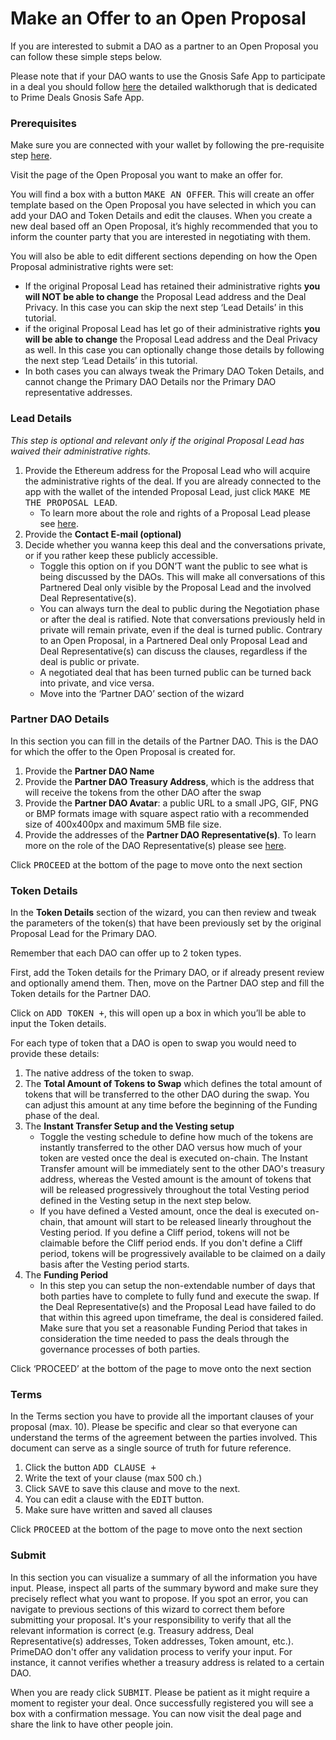 # Make an Offer to an Open Proposal

If you are interested to submit a DAO as a partner to an Open Proposal you can follow these simple steps below.

Please note that if your DAO wants to use the Gnosis Safe App to participate in a deal you should follow <a href="/documentation/UsetheGnosisSafeApp">here</a> the detailed walkthorugh that is dedicated to Prime Deals Gnosis Safe App.

### Prerequisites

Make sure you are connected with your wallet by following the pre-requisite step <a href="/documentation/INITIATEADEAL">here</a>.

Visit the page of the Open Proposal you want to make an offer for.

You will find a box with a button <kbd>MAKE AN OFFER</kbd>.  This will create an offer template based on the Open Proposal you have selected in which you can add your DAO and Token Details and edit the clauses. When you create a new deal based off an Open Proposal, it’s highly recommended that you to inform the counter party that you are interested in negotiating with them.

You will also be able to edit different sections depending on how the Open Proposal administrative rights were set:

- If the original Proposal Lead has retained their administrative rights **you will NOT be able to change** the Proposal Lead address and the Deal Privacy. In this case you can skip the next step ‘Lead Details’ in this tutorial.
- if the original Proposal Lead has let go of their administrative rights **you will be able to change** the Proposal Lead address and the Deal Privacy as well. In this case you can optionally change those details by following the next step ‘Lead Details’ in this tutorial.
- In both cases you can always tweak the Primary DAO Token Details, and cannot change the Primary DAO Details nor the Primary DAO representative addresses.

### Lead Details

*This step is optional and relevant only if the original Proposal Lead has waived their administrative rights.*

1. Provide the Ethereum address for the Proposal Lead who will acquire the administrative rights of the deal. If you are already connected to the app with the wallet of the intended Proposal Lead, just click <kbd>MAKE ME THE PROPOSAL LEAD</kbd>. 
    - To learn more about the role and rights of a Proposal Lead please see <a href="/documentation/TokenSwapFAQ/#what-a-proposal-lead-can-and-cannot-do">here</a>.
2. Provide the **Contact E-mail (optional)**
3. Decide whether you wanna keep this deal and the conversations private, or if you rather keep these publicly accessible.
    - Toggle this option on if you DON’T want the public to see what is being discussed by the DAOs. This will make all conversations of this Partnered Deal only visible by the Proposal Lead and the involved Deal Representative(s).
    - You can always turn the deal to public during the Negotiation phase or after the deal is ratified. Note that conversations previously held in private will remain private, even if the deal is turned public. Contrary to an Open Proposal, in a Partnered Deal only Proposal Lead and Deal Representative(s) can discuss the clauses, regardless if the deal is public or private.
    - A negotiated deal that has been turned public can be turned back into private, and vice versa.
    - Move into the ‘Partner DAO’ section of the wizard

### Partner DAO Details

In this section you can fill in the details of the Partner DAO. This is the DAO for which the offer to the Open Proposal is created for.

1. Provide the **Partner DAO Name**
2. Provide the **Partner DAO Treasury Address**, which is the address that will receive the tokens from the other DAO after the swap
3. Provide the **Partner DAO Avatar**: a public URL to a small JPG, GIF, PNG or BMP formats image with square aspect ratio with a recommended size of 400x400px and maximum 5MB file size.
4. Provide the addresses of the **Partner DAO Representative(s)**. To learn more on the role of the DAO Representative(s) please see <a href="/documentation/TokenSwapFAQ/#what-deal-representatives-can-and-cannot-do">here</a>. 

Click <kbd>PROCEED</kbd> at the bottom of the page to move onto the next section

### Token Details

In the **Token Details** section of the wizard, you can then review and tweak the parameters of the token(s) that have been previously set by the original Proposal Lead for the Primary DAO. 

Remember that each DAO can offer up to 2 token types.

First, add the Token details for the Primary DAO, or if already present review and optionally amend them. Then, move on the Partner DAO step and fill the Token details for the Partner DAO. 

Click on <kbd>ADD TOKEN +</kbd>, this will open up a box in which you’ll be able to input the Token details.

For each type of token that a DAO is open to swap you would need to provide these details:

1. The native address of the token to swap.
2. The **Total Amount of Tokens to Swap** which defines the total amount of tokens that will be transferred to the other DAO during the swap. You can adjust this amount at any time before the beginning of the Funding phase of the deal.
3. The **Instant Transfer Setup and the Vesting setup**
    - Toggle the vesting schedule to define how much of the tokens are instantly transferred to the other DAO versus how much of your token are vested once the deal is executed on-chain. The Instant Transfer amount will be immediately sent to the other DAO's treasury address, whereas the Vested amount is the amount of tokens that will be released progressively throughout the total Vesting period defined in the Vesting setup in the next step below.
    - If you have defined a Vested amount, once the deal is executed on-chain, that amount will start to be released linearly throughout the Vesting period. If you define a Cliff period, tokens will not be claimable before the Cliff period ends. If you don't define a Cliff period, tokens will be progressively available to be claimed on a daily basis after the Vesting period starts.
4. The **Funding Period**
    - In this step you can setup the non-extendable number of days that both parties have to complete to fully fund and execute the swap. If the Deal Representative(s) and the Proposal Lead have failed to do that within this agreed upon timeframe, the deal is considered failed. Make sure that you set a reasonable Funding Period that takes in consideration the time needed to pass the deals through the governance processes of both parties.

Click ‘PROCEED’ at the bottom of the page to move onto the next section

### Terms

In the Terms section you have to provide all the important clauses of your proposal (max. 10). Please be specific and clear so that everyone can understand the terms of the agreement between the parties involved. This document can serve as a single source of truth for future reference.

1. Click the button <kbd>ADD CLAUSE +</kbd>
2. Write the text of your clause (max 500 ch.)
3. Click <kbd>SAVE</kbd> to save this clause and move to the next.
4. You can edit a clause with the <kbd>EDIT</kbd> button.
5. Make sure have written and saved all clauses

Click <kbd>PROCEED</kbd> at the bottom of the page to move onto the next section

### Submit

In this section you can visualize a summary of all the information you have input. Please, inspect all parts of the summary byword and make sure they precisely reflect what you want to propose. If you spot an error, you can navigate to previous sections of this wizard to correct them before submitting your proposal. It's your responsibility to verify that all the relevant information is correct (e.g. Treasury address, Deal Representative(s) addresses, Token addresses, Token amount, etc.). PrimeDAO don't offer any validation process to verify your input. For instance, it cannot verifies whether a treasury address is related to a certain DAO. 

When you are ready click <kbd>SUBMIT</kbd>. Please be patient as it might require a moment to register your deal. Once successfully registered you will see a box with a confirmation message. You can now visit the deal page and share the link to have other people join.